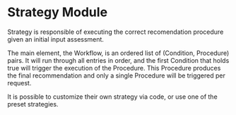 # Strategy Module

Strategy is responsible of executing the correct recomendation procedure given an initial input assessment.

The main element, the Workflow, is an ordered list of (Condition, Procedure) pairs. It will run through all entries in order, and the first Condition that holds true will trigger the execution of the Procedure.
This Procedure produces the final recommendation and only a single Procedure will be triggered per request.

It is possible to customize their own strategy via code, or use one of the preset strategies.
